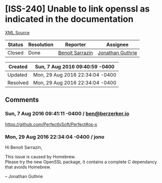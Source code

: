 # [ISS-240] Unable to link openssl as indicated in the documentation

[XML Source](../xml/ISS-240.xml)
<p></p>





Status|Resolution|Reporter|Assignee
------|----------|--------|--------
Closed|Done|[Benoit Sarrazin](ben@berzerker.io)|[Jonathan Guthrie]($jono)





Created|Sun, 7 Aug 2016 09:40:59 -0400
-------|--------------
Updated|Mon, 29 Aug 2016 22:34:04 -0400
Resolved|Mon, 29 Aug 2016 22:34:04 -0400


## Comments




### Sun, 7 Aug 2016 09:41:11 -0400 / ben@berzerker.io 

<p><p><a href="https://github.com/PerfectlySoft/Perfect#os-x" class="external-link" rel="nofollow">https://github.com/PerfectlySoft/Perfect#os-x</a></p></p>


### Mon, 29 Aug 2016 22:34:04 -0400 / jono 

<p><p>Hi Benoit Sarrazin,</p>

<p>This issue is caused by Homebrew.<br/>
Please try the new OpenSSL package, it contains a complete C dependancy that avoids Homebrew.</p>


<p>– Jonathan Guthrie</p></p>


